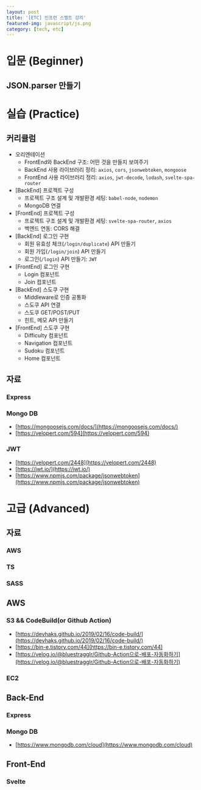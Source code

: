 ```yaml
---
layout: post
title: '[ETC] 인프런 스벨트 강의'
featured-img: javascript/js.png
category: [tech, etc]
---
```


# 입문 (Beginner)
## JSON.parser 만들기

# 실습 (Practice)
## 커리큘럼
- 오리엔테이션
  - FrontEnd와 BackEnd 구조: 어떤 것을 만들지 보여주기
  - BackEnd 사용 라이브러리 정리: `axios`, `cors`, `jsonwebtoken`, `mongoose`
  - FrontEnd 사용 라이브러리 정리: `axios`, `jwt-decode`, `lodash`, `svelte-spa-router`
- [BackEnd] 프로젝트 구성
  - 프로젝트 구조 설계 및 개발환경 세팅: `babel-node`, `nodemon`
  - MongoDB 연결
- [FrontEnd] 프로젝트 구성
  - 프로젝트 구조 설계 및 개발환경 세팅:  `svelte-spa-router`, `axios`
  - 백엔드 연동: CORS 해결
- [BackEnd] 로그인 구현
  - 회원 유효성 체크(`/login/duplicate`) API 만들기
  - 회원 가입(`/login/join`) API 만들기
  - 로그인(`/login`) API 만들기: `JWT`
- [FrontEnd] 로그인 구현
  - Login 컴포넌트
  - Join 컴포넌트
- [BackEnd] 스도쿠 구현
  - Middleware로 인증 공통화
  - 스도쿠 API 연결
  - 스도쿠 GET/POST/PUT
  - 힌트, 메모 API 만들기
- [FrontEnd] 스도쿠 구현
  - Difficulty 컴포넌트
  - Navigation 컴포넌트
  - Sudoku 컴포넌트
  - Home 컴포넌트

## 자료
### Express
### Mongo DB
- [https://mongoosejs.com/docs/](https://mongoosejs.com/docs/)
- [https://velopert.com/594](https://velopert.com/594)
### JWT
- [https://velopert.com/2448](https://velopert.com/2448)
- [https://jwt.io/](https://jwt.io/)
- [https://www.npmjs.com/package/jsonwebtoken](https://www.npmjs.com/package/jsonwebtoken)


# 고급 (Advanced)
## 자료
### AWS
### TS
### SASS

## AWS

### S3 && CodeBuild(or Github Action)
- [https://devhaks.github.io/2019/02/16/code-build/](https://devhaks.github.io/2019/02/16/code-build/)
- [https://bin-e.tistory.com/44](https://bin-e.tistory.com/44)
- [https://velog.io/@bluestragglr/Github-Action으로-배포-자동화하기](https://velog.io/@bluestragglr/Github-Action으로-배포-자동화하기)

### EC2

## Back-End

### Express

### Mongo DB 
- [https://www.mongodb.com/cloud](https://www.mongodb.com/cloud)

## Front-End

### Svelte
